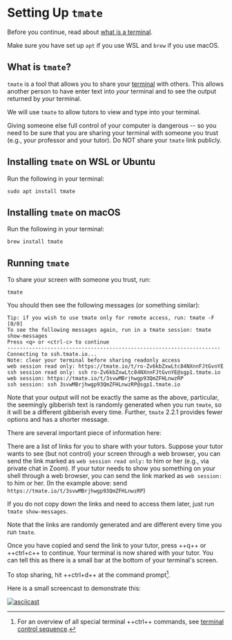 # Setting Up `tmate`

Before you continue, read about [what is a terminal](shell.md).

Make sure you have set up `apt` if you use WSL and `brew` if you use macOS.

## What is `tmate`?

`tmate` is a tool that allows you to share your [terminal](shell.md) with others.  This allows another person to have enter text into _your_ terminal and to see the output returned by _your_ terminal.

We will use `tmate` to allow tutors to view and type into your terminal.  

Giving someone else full control of your computer is dangerous -- so you need to be sure that you are sharing your terminal with someone you trust (e.g., your professor and your tutor).  Do NOT share your `tmate` link publicly.

## Installing `tmate` on WSL or Ubuntu

Run the following in your terminal:
```
sudo apt install tmate
```

## Installing `tmate` on macOS

Run the following in your terminal:
```
brew install tmate
```

## Running `tmate`

To share your screen with someone you trust, run:

```
tmate
```

You should then see the following messages (or something similar):

```
Tip: if you wish to use tmate only for remote access, run: tmate -F        [0/0]
To see the following messages again, run in a tmate session: tmate show-messages
Press <q> or <ctrl-c> to continue
---------------------------------------------------------------------
Connecting to ssh.tmate.io...
Note: clear your terminal before sharing readonly access
web session read only: https://tmate.io/t/ro-Zv6kbZxwLtc84NXnnFJtGvnYE
ssh session read only: ssh ro-Zv6kbZxwLtc84NXnnFJtGvnYE@sgp1.tmate.io
web session: https://tmate.io/t/3svwMBrjhwgp93QmZFHLnwzRP
ssh session: ssh 3svwMBrjhwgp93QmZFHLnwzRP@sgp1.tmate.io
```

Note that your output will not be exactly the same as the above, particular, the seemingly gibberish text is randomly generated when
you run `tmate`, so it will be a different gibberish every time.
Further, `tmate` 2.2.1 provides fewer options and has a shorter message.

There are several important piece of information here:

There are a list of links for you to share with your tutors.  Suppose your tutor wants to see (but not control) your screen through a web browser, you can send the link marked as `web session read only:` to him or her (e.g., via private chat in Zoom).  If your tutor needs to show you something on your shell through a web browser, you can send the link marked as `web session:` to him or her.  (In the example above: send `https://tmate.io/t/3svwMBrjhwgp93QmZFHLnwzRP`)

If you do not copy down the links and need to access them later, just run `tmate show-messages`.

Note that the links are randomly generated and are different every time you run `tmate`.

Once you have copied and send the link to your tutor, press ++q++ or ++ctrl+c++ to continue.  Your terminal is now shared with your tutor.  You can tell this as there is a small bar at the bottom of your terminal's screen.

To stop sharing, hit ++ctrl+d++ at the command prompt[^1]. 

[^1]: For an overview of all special terminal ++ctrl++ commands, see [terminal control sequence](shell.md).

Here is a small screencast to demonstrate this:

[![asciicast](https://asciinema.org/a/sfHoPFqV2kqHk21v23nnHuqX6.svg)](https://asciinema.org/a/sfHoPFqV2kqHk21v23nnHuqX6)
